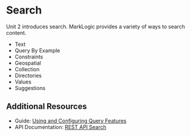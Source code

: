 # Search

Unit 2 introduces search. MarkLogic provides a variety of ways to search 
content. 

- Text
- Query By Example
- Constraints
- Geospatial
- Collection
- Directories
- Values
- Suggestions

## Additional Resources

- Guide: [Using and Configuring Query Features](http://docs.marklogic.com/guide/rest-dev/search)
- API Documentation: [REST API Search](http://docs.marklogic.com/REST/client/search)
